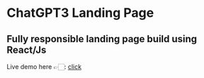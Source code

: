 # ChatGPT3 Landing Page
## Fully responsible landing page build using React/Js
Live demo here 👉🏻: [click](https://gpt3-langing-page.netlify.app)
